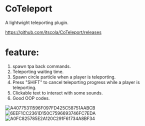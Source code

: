 # CoTeleport
A lightwight teleporting plugin.

https://github.com/itscola/CoTeleport/releases

# feature:
1. spawn tpa back commands.
2. Teleporting waiting time.
3. Spawn circle particle when a player is teleporting.
4. Press "SHIFT" to cancel teleporting progress while a player is teleporting.
5. Clickable text to interact with some sounds.
6. Good OOP codes.


![A40775311596F097FD425C58751AABCB](https://user-images.githubusercontent.com/47351250/159409938-19e3c7e9-2c06-461a-9324-c9a71a7ba41c.png)
![6EEF1CC2361D150C7596693746FC7EDA](https://user-images.githubusercontent.com/47351250/159409945-d06e811f-3962-4a5d-be77-7ba74bd84a96.png)
![A0FC825785E2A120C291F61734A8BF34](https://user-images.githubusercontent.com/47351250/159409948-d33275e6-f546-49b5-b750-9571144fd4d3.png)
